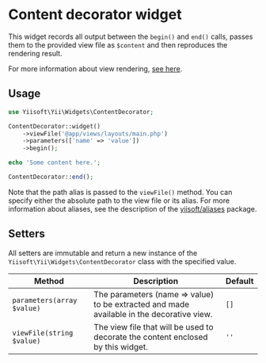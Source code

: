 # Content decorator widget

This widget records all output between the `begin()` and `end()` calls, passes them to the provided
view file as `$content` and then reproduces the rendering result.

For more information about view rendering,
[see here](https://github.com/yiisoft/view/blob/master/docs/basic-functionality.md#rendering).

## Usage

```php
use Yiisoft\Yii\Widgets\ContentDecorator;

ContentDecorator::widget()
    ->viewFile('@app/views/layouts/main.php')
    ->parameters(['name' => 'value'])
    ->begin();

echo 'Some content here.';

ContentDecorator::end();
```

Note that the path alias is passed to the `viewFile()` method. You can specify either
the absolute path to the view file or its alias. For more information about aliases,
see the description of the [yiisoft/aliases](https://github.com/yiisoft/aliases) package.

## Setters

All setters are immutable and return a new instance of the `Yiisoft\Yii\Widgets\ContentDecorator`
class with the specified value.

Method | Description | Default
-------|-------------|---------
`parameters(array $value)` | The parameters (name => value) to be extracted and made available in the decorative view. | `[]`
`viewFile(string $value)` | The view file that will be used to decorate the content enclosed by this widget. | `''`
